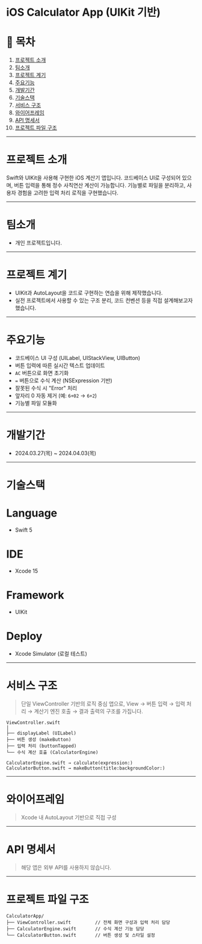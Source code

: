 # iOS Calculator App (UIKit 기반)

# 📖 목차
1. [프로젝트 소개](#프로젝트-소개)
2. [팀소개](#팀소개)
3. [프로젝트 계기](#프로젝트-계기)
4. [주요기능](#주요기능)
5. [개발기간](#개발기간)
6. [기술스택](#기술스택)
7. [서비스 구조](#서비스-구조)
8. [와이어프레임](#와이어프레임)
9. [API 명세서](#api-명세서)
10. [프로젝트 파일 구조](#프로젝트-파일-구조)
    
---

# 프로젝트 소개

Swift와 UIKit을 사용해 구현한 iOS 계산기 앱입니다. 
코드베이스 UI로 구성되어 있으며, 버튼 입력을 통해 정수 사칙연산 계산이 가능합니다. 
기능별로 파일을 분리하고, 사용자 경험을 고려한 입력 처리 로직을 구현했습니다.

---

# 팀소개
- 개인 프로젝트입니다.

---

# 프로젝트 계기
- UIKit과 AutoLayout을 코드로 구현하는 연습을 위해 제작했습니다.
- 실전 프로젝트에서 사용할 수 있는 구조 분리, 코드 컨벤션 등을 직접 설계해보고자 했습니다.

---

# 주요기능

- 코드베이스 UI 구성 (UILabel, UIStackView, UIButton)
- 버튼 입력에 따른 실시간 텍스트 업데이트
- `AC` 버튼으로 화면 초기화
- `=` 버튼으로 수식 계산 (NSExpression 기반)
- 잘못된 수식 시 "Error" 처리
- 앞자리 0 자동 제거 (예: `6+02` → `6+2`)
- 기능별 파일 모듈화

---

# 개발기간
- 2024.03.27(목) ~ 2024.04.03(목)

---

# 기술스택

# Language
- Swift 5

# IDE
- Xcode 15

# Framework
- UIKit

# Deploy
- Xcode Simulator (로컬 테스트)

---

# 서비스 구조

> 단일 ViewController 기반의 로직 중심 앱으로,
> View → 버튼 입력 → 입력 처리 → 계산기 엔진 호출 → 결과 출력의 구조를 가집니다.

```
ViewController.swift
│
├── displayLabel (UILabel)
├── 버튼 생성 (makeButton)
├── 입력 처리 (buttonTapped)
└── 수식 계산 호출 (CalculatorEngine)

CalculatorEngine.swift → calculate(expression:)
CalculatorButton.swift → makeButton(title:backgroundColor:)
```

---

# 와이어프레임

> Xcode 내 AutoLayout 기반으로 직접 구성

---

# API 명세서

> 해당 앱은 외부 API를 사용하지 않습니다.

---

# 프로젝트 파일 구조

```
CalculatorApp/
├── ViewController.swift         // 전체 화면 구성과 입력 처리 담당
├── CalculatorEngine.swift       // 수식 계산 기능 담당
└── CalculatorButton.swift       // 버튼 생성 및 스타일 설정
```
